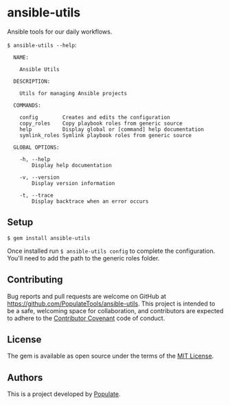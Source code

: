 # ansible-utils

Ansible tools for our daily workflows.

`$ ansible-utils --help`:

```
  NAME:

    Ansible Utils

  DESCRIPTION:

    Utils for managing Ansible projects

  COMMANDS:

    config        Creates and edits the configuration
    copy_roles    Copy playbook roles from generic source
    help          Display global or [command] help documentation
    symlink_roles Symlink playbook roles from generic source

  GLOBAL OPTIONS:

    -h, --help
        Display help documentation

    -v, --version
        Display version information

    -t, --trace
        Display backtrace when an error occurs
```

## Setup

```
$ gem install ansible-utils
```

Once installed run `$ ansible-utils config` to complete the configuration. You'll need to add the path to the generic roles folder.

## Contributing

Bug reports and pull requests are welcome on GitHub at https://github.com/PopulateTools/ansible-utils. This project is intended to be a safe, welcoming space for collaboration, and contributors are expected to adhere to the [Contributor Covenant](http://contributor-covenant.org) code of conduct.

## License

The gem is available as open source under the terms of the [MIT License](http://opensource.org/licenses/MIT).

## Authors

This is a project developed by [Populate](https://populate.tools).
